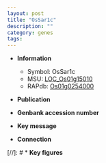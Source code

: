 ```yaml
---
layout: post
title: "OsSar1c"
description: ""
category: genes
tags: 
---
```


* **Information**  
    + Symbol: OsSar1c  
    + MSU: [LOC_Os01g15010](http://rice.uga.edu/cgi-bin/ORF_infopage.cgi?orf=LOC_Os01g15010)  
    + RAPdb: [Os01g0254000](http://rapdb.dna.affrc.go.jp/viewer/gbrowse_details/irgsp1?name=Os01g0254000)  

* **Publication**  

* **Genbank accession number**  

* **Key message**  

* **Connection**  

[//]: # * **Key figures**  


